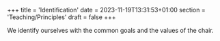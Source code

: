 +++
title = 'Identification'
date = 2023-11-19T13:31:53+01:00
section = 'Teaching/Principles'
draft = false
+++

We identify ourselves with the common goals and the values of the chair.